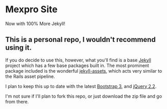 # Mexpro Site

Now with 100% More Jekyll!

## This is a personal repo, I wouldn't recommend using it.

If you do decide to use this, however, what you'll find is a base
[Jekyll](https://jekyllrb.com/)
project which has a few base packages built in.  The most prominent
package included is the wonderful
[jekyll-assets](https://github.com/jekyll/jekyll-assets),
which acts very similar to the Rails asset pipeline.

I plan to keep this up to date with the latest
[Bootstrap 3](http://getbootstrap.com/),
and
[jQuery 2.2](http://jquery.com/download/#jquery-2-x).

I'm not sure if I'll plan to fork this repo, or just download
the zip file and go from there.
